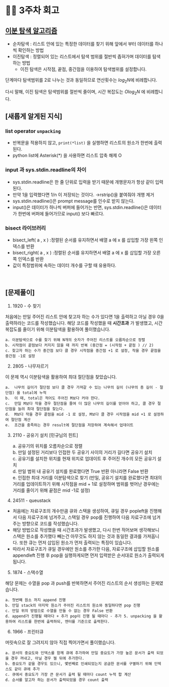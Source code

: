 # ✍🏻 3주차 회고 

## **[이분 탐색 알고리즘](https://zzoming-25.tistory.com/50#%EC%9D%B4%EB%B6%84%20%ED%83%90%EC%83%89%20%EC%95%8C%EA%B3%A0%EB%A6%AC%EC%A6%98-1)**

- 순차탐색 : 리스트 안에 있는 특정한 데이터를 찾기 위해 앞에서 부터 데이터를 하나씩 확인하는 방법
- 이진탐색 : 정렬되어 있는 리스트에서 탐색 범위를 절반씩 좁혀가며 데이터를 탐색하는 방법
    - 이진 탐색은 시작점, 끝점, 중간점을 이용하여 탐색범위를 설정합니다.

단계마다 탐색범위를 2로 나누는 것과 동일하므로 연산횟수는 $log_2N$에 비례합니다.

다시 말해, 이진 탐색은 탐색범위를 절반씩 줄이며, 시간 복잡도는 $Olog_2N$ 에 비례합니다.
</br>

## [새롭게 알게된 지식]

### list operator `unpacking`

* 반복문을 적용하지 않고, `print(*list)` 을 실행하면 리스트의 원소가 한번에 출력된다. 
* python list에 Asterisk(*) 을 사용하면 리스트 압축 해제 O 

### input 과 sys.stdin.readline의 차이

* sys.stdin.readline은 한 줄 단위로 입력을 받기 때문에 개행문자가 항상 같이 입력된다. 
* 만약 1을 입력했다면 1/n 이 저장되는 것이다. →rstrip()을 붙여줘야 개행 제거 
* sys.stdin.readline()은 prompt message를 인수로 받지 않는다. 
* input()은 데이터가 하나씩 버퍼에 들어가는 반면, sys.stdin.readline()은 데이터가 한번에 버퍼에 들어가므로 input() 보다 빠르다. 

### bisect 라이브러리

- bisect_left( a , x ) :정렬된 순서를 유지하면서 배열 a 에 x 를 삽입할 가장 왼쪽 인덱스를 반환
- bisect_right( a , x ) :정렬된 순서를 유지하면서 배열 a 에 x 를 삽입할 가장 오른쪽 인덱스를 반환
- 값이 특정범위에 속하는 데이터 개수를 구할  때 유용하다.
</br>

## [문제풀이]

1. 1920 - 수 찾기

처음에는 만일 주어진 리스트 안에 찾고자 하는 수가 있다면 1을 출력하고 아닐 경우 0을 출력하라는 코드를 작성했습니다. 해당 코드를 작성했을 때 **시간초과** 가 발생했고, 시간복잡도를 줄이기 위해 이분탐색을 활용하여 풀이했습니다.

    a. 이분탐색으로 수를 찾기 위해 N개의 숫자가 주어진 리스트를 오름차순으로 정렬 
    b. 시작점이 끝점보다 커지지 않을 때 까지 반복 (중간점 = (시작점 + 끝점 ) // 2)
    c. 찾고자 하는 수가 중간점 보다 클 경우 시작점을 중간점 +1 로 설정, 작을 경우 끝점을 중간점 -1로 설정

2. 2805 - 나무자르기

이 문제 역시 이분탐색을 활용하여 최대 절단점을 찾았습니다.

    a.  나무의 길이가 절단점 보다 클 경우 가져갈 수 있는 나무의 길이 (나무의 총 길이 - 절단점) 을 total에 누적
    b.  이 때, total은 적어도 주어진 M보다 커야 한다. 
    c.  만일 M보다 작을 경우 절단점을 줄여 더 많은 나무의 길이를 얻어야 하고, 클 경우 절단점을 늘려 최대 절단점을 찾는다.
    d.  M보다 작을 경우 끝점을 mid -1 로 설정, M보다 클 경우 시작점을 mid +1 로 설정하여 절단점 계산 
    e.  조건을 충족하는 경우 result에 절단점을 저장하여 계속해서 업데이트

3. 2110 - 공유기 설치 [민규님의 힌트]
 
    a.  공유기의 위치를 오름차순으로 정렬<br>
    b.  만일 설정된 거리보다 인접한 두 공유기 사이의 거리가 길다면 공유기 설치<br>
    c.  공유기를 설치한 위치를 현재 위치로 업데이트 후 주어진 개수의 모든 공유기 설치<br>
    d.  만일 범위 내 공유기 설치를 완료했다면 True 반환 아니라면 False 반환 <br>
    e.   인접한 최대 거리를 이분탐색으로 찾기 (만일, 공유기 설치를 완료했다면 최대의 거리를 업데이트하기 위해 시작점을 mid + 1로 설정하며 범위를 벗어난 경우에는 거리를 줄이기 위해 끝점은 mid -1로 설정)


5. 24511 - queustack

* 처음에는 자료구조의 개수만큼 큐와 스택을 생성하여, 큐일 경우 popleft을 진행해서 다음 자료구조에 넘겨주고, 스택일 경우 pop를 진행하여 다음 자료구조에 넘겨주는 방향으로 코드를 작성했습니다.
* 해당 방법으로 작성했을 때 시간초과가 발생했고, 다시 한번 적어보며 생각해보니 스택은 원소를 추가했다 빼는건 아무것도 하지 않는 것과 동일한 결과를 가져옵니다. 또한 큐는 먼저 삽입된 원소가 먼저 출력되는 특징이 있습니다.
* 따라서 자료구조가 큐일 경우에만 원소를 추가한 다음, 자료구조에 삽입할 원소를 appendleft 진행 후 pop을 실행하게되면 먼저 입력받은 순서대로 원소가 출력되게 됩니다.

5. 1874 - 스택수열

해당 문제는 수열을 pop 과 push를 반복하면서 주어진 리스트의 순서 생성하는 문제였습니다.

    a. 첫번째 원소 까지 append 진행
    b. 만일 stack의 마지막 원소가 주어진 리스트의 원소와 동일하다면 pop 진행 
    c. 만일 위의 방법으로 수열을 만들 수 없는 경우 False 반환 
    d. append가 진행될 때마다 + 추가 pop이 진행 될 때마다 - 추가 5. unpacking 을 활용하여 리스트를 한번에 출력하되, 엔터를 기준으로 출력한다.

6. 1966 - 프린터큐

머릿속으로 잘 그려지지 않아 직접 찍어가면서 풀이했습니다.

    a. 문서의 중요도와 인덱스를 함께 큐에 추가하여 만일 중요도가 가장 높은 문서가 출력 되었을 경우 꺼내고, 아닐 경우 젤 뒤에 추가한다. 
    b. 중요도가 같을 경우도 있으니, 몇번째로 인쇄되었는지 궁금한 문서를 구별하기 위해 인덱스도 같이 큐에 추가 
    c. 큐에서 중요도가 가장 큰 문서가 출력 될 때마다 count 누적 합 계산 
    d. 순서를 알고자 하는 문서가 출력되었을 경우 count 출력
